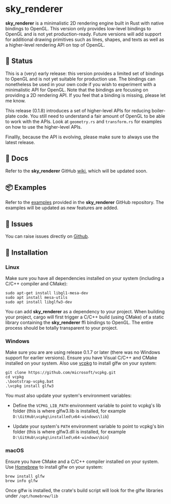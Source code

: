 # sky_renderer

**sky_renderer** is a minimalistic 2D rendering engine built in Rust with native bindings to OpenGL.
This version only provides low-level bindings to OpenGL and is not yet production-ready. Future versions will
add support for additional drawing primitives such as lines, shapes, and texts as well as a higher-level rendering API on top of OpenGL.

## 🚧 Status

This is a (very) early release: this version provides a limited set of bindings to OpenGL and is not yet suitable for production use. The bindings can nonetheless be used in your own code if you wish to experiment with a minimalistic API for OpenGL. Note that the bindings are focusing on providing a 2D rendering API. If you feel that a binding is missing, please let me know.

This release (0.1.8) introduces a set of higher-level APIs for reducing boiler-plate code. You still need to understand a fair amount of OpenGL to be able to work with the APIs. Look at `geometry.rs` and `transform.rs` for examples on how to use the higher-level APIs.

Finallly, because the API is evolving, please make sure to always use the latest release.

## 📖 Docs

Refer to the **sky_renderer** GitHub [wiki](https://github.com/algonents/sky-renderer/wiki), which will be updated soon.

## 📦 Examples

Refer to the [examples](https://github.com/algonents/sky-renderer/tree/master/examples) provided in the **sky_renderer** GitHub repository. 
The examples will be updated as new features are added.


## 🐞 Issues

You can raise issues directly on [Github](https://github.com/algonents/sky-renderer/issues).

## 🔧 Installation

### Linux

Make sure you have all dependencies installed on your system (including a C/C++ compiler and CMake):

```shell script
sudo apt-get install libgl1-mesa-dev
sudo apt install mesa-utils
sudo apt install libglfw3-dev
```

You can add **sky_renderer** as a dependency to your project. When building your project, cargo will first trigger a C/C++ build (using CMake) of a static library containing the **sky_renderer** ffi bindings to OpenGL. The entire process should be totally transparent to your project.

### Windows

Make sure you are are using release 0.1.7 or later (there was no Windows support for earlier versions). Ensure you have Visual C/C++ and CMake installed on your system.
Also use [vcpkg](https://learn.microsoft.com/en-us/vcpkg/get_started/overview) to install glfw on your system:

```shell script
git clone https://github.com/microsoft/vcpkg.git
cd vcpkg
.\bootstrap-vcpkg.bat
.\vcpkg install glfw3
```

You must also update your system's environment variables:

- Define the `VCPKG_LIB_PATH` environment variable to point to vcpkg's lib folder (this is where glfw3.lib is installed, for example `D:\GitHub\vcpkg\installed\x64-windows\lib`)

- Update your system's `PATH` environment variable to point to vcpkg's bin folder (this is where glfw3.dll is installed, for example `D:\GitHub\vcpkg\installed\x64-windows\bin`)

### macOS

Ensure you have CMake and a C/C++ compiler installed on your system.
Use [Homebrew](https://brew.sh/) to install glfw on your system:

```shell script
brew install glfw
brew info glfw
```

Once glfw is installed, the crate's build script will look for the glfw libraries under `/opt/homebrew/lib`

